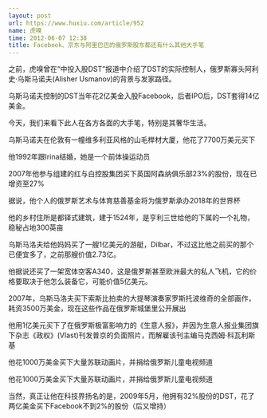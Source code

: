 ```yaml
---
layout: post
url: https://www.huxiu.com/article/952
name: 虎嗅
time: 2012-06-07 12:38
title: Facebook、京东与阿里巴巴的俄罗斯股东都还有什么其他大手笔
---
```

之前，虎嗅曾在“中投入股DST”报道中介绍了DST的实际控制人，俄罗斯寡头阿利史·乌斯马诺夫(Alisher Usmanov)的背景与发家路径。

乌斯马诺夫控制的DST当年花2亿美金入股Facebook，后者IPO后，DST套得14亿美金。

今天，我们来看下此人在各方各面的大手笔，特别是其奢华生活。

乌斯马诺夫在伦敦有一幢维多利亚风格的山毛榉材大厦，他花了7700万美元买下

他1992年跟Irina结婚，她是一个前体操运动员

2007年他参与组建的红与白控股集团买下英国阿森纳俱乐部23%的股份，现在已增资至27%

据说，他个人的俄罗斯艺术与体育慈善基金将为俄罗斯承办2018年的世界杯

他的乡村住所是都铎式建筑，建于1524年，是亨利三世给他的下属的一个礼物，稳秘占地300英亩

乌斯马洛夫给他妈妈买了一艘1亿美元的游艇，Dilbar，不过这比他之前买的那个已便宜多了，之前那艘价值2.73亿。

他据说还买了一架宽体空客A340，这是俄罗斯甚至欧洲最大的私人飞机，它的价格要取决于他怎么装备它，可能价值5亿美元。

2007年，乌斯马洛夫买下索斯比拍卖的大提琴演奏家罗斯托波维奇的全部画作，耗资3500万美金，现在这些作品在俄罗斯城堡里公开展出

他用1亿美元买下了在俄罗斯极富影响力的《生意人报》，并因为生意人报业集团旗下杂志《政权》(Vlast)刊发普京的负面照片，而解雇该刊主编马克西姆·科瓦利斯基

他花1000万美金买下大量苏联动画片，并捐给俄罗斯儿童电视频道

他花1000万美金买下大量苏联动画片，并捐给俄罗斯儿童电视频道

当然，真正让他在科技界扬名的是，2009年5月，他拥有32%股份的DST，花了两亿美金买下Facebook不到2%的股份（后又增持）

